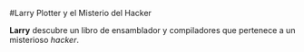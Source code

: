 #Larry Plotter y el Misterio del Hacker

**Larry** descubre un libro de ensamblador y compiladores que pertenece a un misterioso *hacker*.
